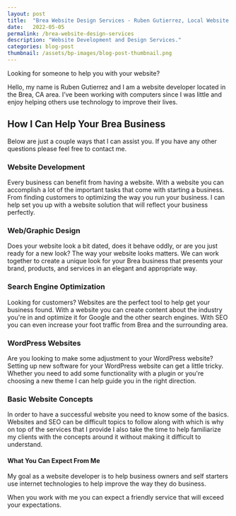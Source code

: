 ```yaml
---
layout: post
title:  "Brea Website Design Services - Ruben Gutierrez, Local Website Designer"
date:   2022-05-05
permalink: /brea-website-design-services
description: "Website Development and Design Services."
categories: blog-post
thumbnail: /assets/bp-images/blog-post-thumbnail.png
---
```

Looking for someone to help you with your website?

Hello, my name is Ruben Gutierrez and I am a website developer located in the Brea, CA area. I’ve been working with computers since I was little and enjoy helping others use technology to improve their lives.  

## How I Can Help Your Brea Business
Below are just a couple ways that I can assist you. If you have any other questions please feel free to contact me.

### Website Development
Every business can benefit from having a website. With a website you can accomplish a lot of the important tasks that come with starting a business.  From finding customers to optimizing the way you run your business. I can help set you up with a website solution that will reflect your business perfectly.

### Web/Graphic Design
Does your website look a bit dated, does it behave oddly, or are you just ready for a new look? The way your website looks matters.  We can work together to create a unique look for your Brea business that presents your brand, products, and services in an elegant and appropriate way.

### Search Engine Optimization 
Looking for customers? Websites are the perfect tool to help get your business found.  With a website you can create content about the industry you're in and optimize it for Google and the other search engines.  With SEO you can even increase your foot traffic from Brea and the surrounding area.

### WordPress Websites
Are you looking to make some adjustment to your WordPress website?
Setting up new software for your WordPress website can get a little tricky.  Whether you need to add some functionality with a plugin or you're choosing a new theme I can help guide you in the right direction. 

### Basic Website Concepts
In order to have a successful website you need to know some of the basics.  Websites and SEO can be difficult topics to follow along with which is why on top of the services that I provide I also take the time to help familiarize my clients with the concepts around it without making it difficult to understand.

#### What You Can Expect From Me
My goal as a website developer is to help business owners and self starters use internet technologies to help improve the way they do business. 

When you work with me you can expect a friendly service that will exceed your expectations.

